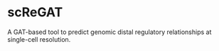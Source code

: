 # scReGAT
A GAT-based tool to predict genomic distal regulatory relationships at single-cell resolution.
